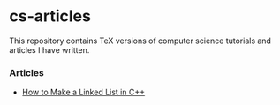 # cs-articles
This repository contains TeX versions of computer science tutorials and articles I have written.

### Articles 
- [How to Make a Linked List in C++](https://github.com/jake-billings/cs-articles/blob/master/01_linked_list/01_linked_list.pdf)
